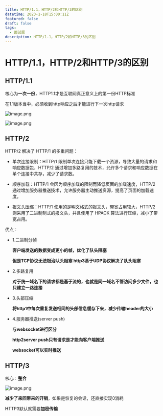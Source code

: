 ```yaml
---
title: HTTP/1.1，HTTP/2和HTTP/3的区别
datetime: 2023-1-18T15:00:11Z
featured: false
draft: false
tags:
  - 面试题
description: HTTP/1.1，HTTP/2和HTTP/3的区别
---
```


# HTTP/1.1，HTTP/2和HTTP/3的区别

## HTTP/1.1

核心为**一次一份**，HTTP1.1才是互联网真正意义上的第一份HTTP标准

在1.1版本当中，必须收到http响应之后才能进行下一次http请求

![image.png](https://ldbbs.ldmnq.com/bbs/topic/attachment/2023-2/17882d4b-3492-44a6-b4b3-a46e04ebd0dd.png)

![image.png](https://ldbbs.ldmnq.com/bbs/topic/attachment/2023-2/11891685-7e77-4b32-9fa1-e39c407f6d8e.png)

## HTTP/2

HTTP/2 解决了 HTTP/1 的多重问题：

- 单次连接限制：HTTP/1 限制单次连接只能下载一个资源，导致大量的请求和响应数据包，HTTP/2 通过增加多路复用的技术，允许多个请求和响应数据在单个连接中共存，减少了请求数。

- 顺序加载：HTTP/1 会因为顺序加载的限制而降低页面的加载速度，HTTP/2 通过增加服务器推送技术，允许服务器主动推送资源，提高了页面的加载速度。

- 报文头压缩：HTTP/1 使用的是明文格式的报文头，带宽占用较大，HTTP/2 则采用了二进制制式的报文头，并且使用了 HPACK 算法进行压缩，减小了带宽占用。

优点：

- 1.二进制分帧

  **客户端发送的数据变成更小的帧，优化了队头阻塞**

  **但是TCP协议无法根治队头阻塞 http3基于UDP协议解决了队头阻塞**

- 2.多路复用

  **对于统一域名下的请求都是基于流的，也就是同一域名不管访问多少文件，也只建立一路连接**

- 3.头部压缩

  **将http1中每次重复发送相同的头部信息缓存下来，减少传输header的大小**

- 4.服务器推送(server push)

  **与websocket进行区分**

  **http2server push只有请求是才能向客户端推送**

  **websocket可以实时推送**

## HTTP/3

核心：**整合**

![image.png](https://ldbbs.ldmnq.com/bbs/topic/attachment/2023-2/5b2218a7-63b5-43b9-99fc-407468635931.png)

**减少了来回带来的开销**，如果是恢复的会话，还直接实现0消耗

HTTP3默认就需要**加密传输**


